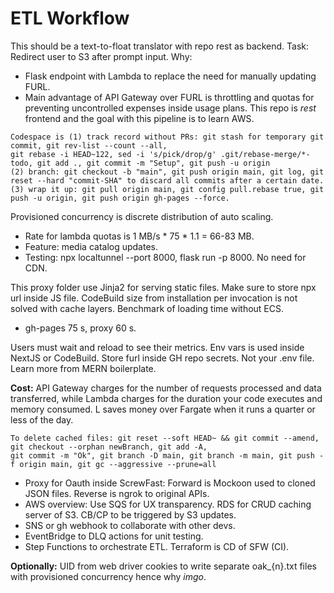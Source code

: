 # ETL Workflow

This should be a text-to-float translator with repo rest as backend. Task: Redirect user to S3 after prompt input. Why: 
* Flask endpoint with Lambda to replace the need for manually updating FURL.  
* Main advantage of API Gateway over FURL is throttling and quotas for preventing uncontrolled expenses inside usage plans. This repo is *rest* frontend and the goal with this pipeline is to learn AWS.

```
Codespace is (1) track record without PRs: git stash for temporary git commit, git rev-list --count --all,
git rebase -i HEAD~122, sed -i 's/pick/drop/g' .git/rebase-merge/*-todo, git add ., git commit -m "Setup", git push -u origin 
(2) branch: git checkout -b "main", git push origin main, git log, git reset --hard "commit-SHA" to discard all commits after a certain date. 
(3) wrap it up: git pull origin main, git config pull.rebase true, git push -u origin, git push origin gh-pages --force.
```

Provisioned concurrency is discrete distribution of auto scaling. 
* Rate for lambda quotas is 1 MB/s * 75 * 1.1 = 66-83 MB.
* Feature: media catalog updates.
* Testing: npx localtunnel --port 8000, flask run -p 8000. No need for CDN.

This proxy folder use Jinja2 for serving static files. Make sure to store npx url inside JS file. CodeBuild size from installation per invocation is not solved with cache layers. Benchmark of loading time without ECS. 
* gh-pages 75 s, proxy 60 s.

Users must wait and reload to see their metrics. Env vars is used inside NextJS or CodeBuild. Store furl inside GH repo secrets. Not your .env file. Learn more from MERN boilerplate. 

**Cost:** API Gateway charges for the number of requests processed and data transferred, while Lambda charges for the duration your code executes and memory consumed. L saves money over Fargate when it runs a quarter or less of the day.

```
To delete cached files: git reset --soft HEAD~ && git commit --amend, git checkout --orphan newBranch, git add -A,
git commit -m "Ok", git branch -D main, git branch -m main, git push -f origin main, git gc --aggressive --prune=all 
```

* Proxy for Oauth inside ScrewFast: Forward is Mockoon used to cloned JSON files. Reverse is ngrok to original APIs.
* AWS overview: Use SQS for UX transparency. RDS for CRUD caching server of S3. CB/CP to be triggered by S3 updates.
* SNS or gh webhook to collaborate with other devs.
* EventBridge to DLQ actions for unit testing.
* Step Functions to orchestrate ETL. Terraform is CD of SFW (CI).

**Optionally:** UID from web driver cookies to write separate oak_{n}.txt files with provisioned concurrency hence why *imgo*.
